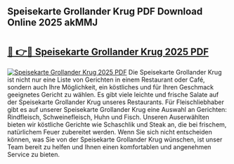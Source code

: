 ## Speisekarte Grollander Krug PDF Download Online 2025 akMMJ

# <h2><a href="http://gce6zfx.nevu.top/?p=Speisekarte+Grollander+Krug">🔗 👉🔴 Speisekarte Grollander Krug 2025 PDF</a></h2>

[![Speisekarte Grollander Krug 2025 PDF](https://i.imgur.com/dBaPXMq.png)](http://gce6zfx.nevu.top/?p=Speisekarte+Grollander+Krug)
Die Speisekarte Grollander Krug ist nicht nur eine Liste von Gerichten in einem Restaurant oder Café, sondern auch Ihre Möglichkeit, ein köstliches und für Ihren Geschmack geeignetes Gericht zu wählen. Es gibt viele leichte und frische Salate auf der Speisekarte Grollander Krug unseres Restaurants. Für Fleischliebhaber gibt es auf unserer Speisekarte Grollander Krug eine Auswahl an Gerichten: Rindfleisch, Schweinefleisch, Huhn und Fisch. Unseren Auserwählten bieten wir köstliche Gerichte wie Schaschlik und Steak an, die bei frischem, natürlichem Feuer zubereitet werden. Wenn Sie sich nicht entscheiden können, was Sie von der Speisekarte Grollander Krug wünschen, ist unser Team bereit zu helfen und Ihnen einen komfortablen und angenehmen Service zu bieten.
